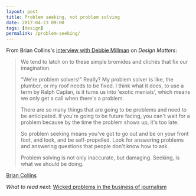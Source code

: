 ```yaml
---
layout: post
title: Problem seeking, not problem solving
date: 2017-04-23 09:00
tags: [design]
permalink: /problem-seeking/
---
```

From Brian Collins's [interview with Debbie Millman](https://soundcloud.com/designmatters/design-matters-with-debbie-millman-brian-collins) on *Design Matters*:

> We tend to latch on to these simple bromides and clichés that fix our imagination. 
>
>"We're problem solvers!" Really? My problem solver is like, the plumber, or my roof needs to be fixed. I think what it does, to use a term by Ralph Caplan, is it turns us into 'exotic menials', which means we only get a call when there's a problem.
>
> There are so many things that are going to be problems and need to be anticipated. If you're going to be future facing, you can't wait for a problem because by the time the problem shows up, it's too late.
>
>So problem seeking means you've got to go out and be on your front foot, and look, and be self-propelled. Look for answering problems and answering questions that people don't know how to ask.
>
> Problem solving is not only inaccurate, but damaging. Seeking, is what we should be doing.

<div class="quote-attrib"><a href="https://soundcloud.com/designmatters/design-matters-with-debbie-millman-brian-collins" target="_blank">Brian Collins</a></div>

*What to read next*: [Wicked problems in the business of journalism](/wickedd/)